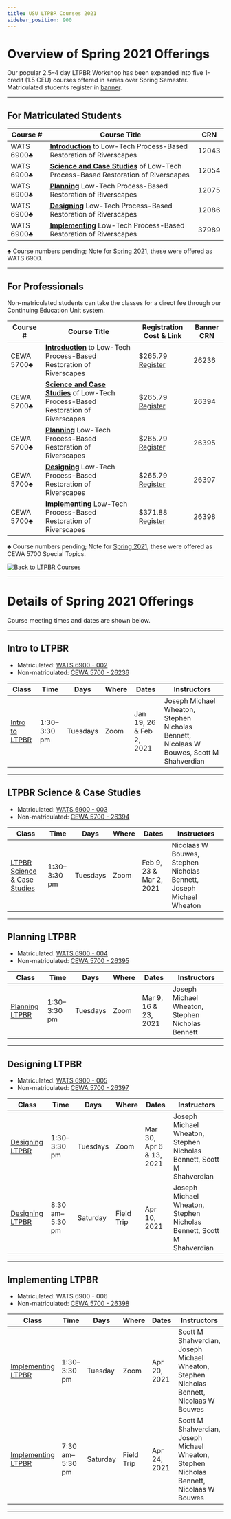 ```yaml
---
title: USU LTPBR Courses 2021
sidebar_position: 900
---
```


# Overview of Spring 2021 Offerings

Our popular 2.5–4 day LTPBR Workshop has been expanded into five 1-credit (1.5 CEU) courses offered in series over Spring Semester. Matriculated students register in [banner](http://banner.usu.edu).

---

## For Matriculated Students

| Course # | Course Title | CRN |
|---|---|---|
| WATS 6900♣ | **[Introduction](/workshops/2021/USU/WATS-5620/)** to Low-Tech Process-Based Restoration of Riverscapes | 12043 |
| WATS 6900♣ | **[Science and Case Studies](/workshops/2021/USU/WATS-5621/)** of Low-Tech Process-Based Restoration of Riverscapes | 12054 |
| WATS 6900♣ | **[Planning](/workshops/2021/USU/WATS-5622/)** Low-Tech Process-Based Restoration of Riverscapes | 12075 |
| WATS 6900♣ | **[Designing](/workshops/2021/USU/WATS-5623/)** Low-Tech Process-Based Restoration of Riverscapes | 12086 |
| WATS 6900♣ | **[Implementing](/workshops/2021/USU/WATS-5624/)** Low-Tech Process-Based Restoration of Riverscapes | 37989 |

♣ Course numbers pending; Note for [Spring 2021](/workshops/2021/USU/), these were offered as WATS 6900. 

---

## For Professionals

Non-matriculated students can take the classes for a direct fee through our Continuing Education Unit system.

| Course # | Course Title | Registration Cost & Link | Banner CRN |
|---|---|---|---|
| CEWA 5700♣ | **[Introduction](/workshops/2021/USU/WATS-5620/)** to Low-Tech Process-Based Restoration of Riverscapes | $265.79 [Register](https://www.usu.edu/ais/ceu/register/?term=202120&crns=26236,26394,26395,26397,26398) | 26236 |
| CEWA 5700♣ | **[Science and Case Studies](/workshops/2021/USU/WATS-5621/)** of Low-Tech Process-Based Restoration of Riverscapes | $265.79 [Register](https://www.usu.edu/ais/ceu/register/?term=202120&crns=26236,26394,26395,26397,26398) | 26394 |
| CEWA 5700♣ | **[Planning](/workshops/2021/USU/WATS-5622/)** Low-Tech Process-Based Restoration of Riverscapes | $265.79 [Register](https://www.usu.edu/ais/ceu/register/?term=202120&crns=26236,26394,26395,26397,26398) | 26395 |
| CEWA 5700♣ | **[Designing](/workshops/2021/USU/WATS-5623/)** Low-Tech Process-Based Restoration of Riverscapes | $265.79 [Register](https://www.usu.edu/ais/ceu/register/?term=202120&crns=26236,26394,26395,26397,263987) | 26397 |
| CEWA 5700♣ | **[Implementing](/workshops/2021/USU/WATS-5624/)** Low-Tech Process-Based Restoration of Riverscapes | $371.88 [Register](https://www.usu.edu/ais/ceu/register/?term=202120&crns=26236,26394,26395,26397,26398) | 26398 |

♣ Course numbers pending; Note for [Spring 2021](/workshops/2021/USU/), these were offered as CEWA 5700 Special Topics.

[![Back to LTPBR Courses](/img/sponsors/USU.png)](/workshops/uni#professional-continuing-education-units)

---

# Details of Spring 2021 Offerings

Course meeting times and dates are shown below.  

---

## Intro to LTPBR

- Matriculated: [WATS 6900 - 002](https://ssb.banner.usu.edu/zprod/bwckschd.p_disp_detail_sched?term_in=202120&crn_in=12043)  
- Non-matriculated: [CEWA 5700 - 26236](https://www.usu.edu/ais/ceu/register/?term=202120&crns=26236)

| Class | Time | Days | Where | Dates | Instructors |
|---|---|---|---|---|---|
| [Intro to LTPBR](/workshops/2021/USU/WATS-5620/) | 1:30–3:30 pm | Tuesdays | Zoom | Jan 19, 26 & Feb 2, 2021 | Joseph Michael Wheaton, Stephen Nicholas Bennett, Nicolaas W Bouwes, Scott M Shahverdian |

---

## LTPBR Science & Case Studies

- Matriculated: [WATS 6900 - 003](https://ssb.banner.usu.edu/zprod/bwckschd.p_disp_detail_sched?term_in=202120&crn_in=12054)  
- Non-matriculated: [CEWA 5700 - 26394](https://www.usu.edu/ais/ceu/register/?term=202120&crns=26394)

| Class | Time | Days | Where | Dates | Instructors |
|---|---|---|---|---|---|
| [LTPBR Science & Case Studies](/workshops/2021/USU/WATS-5621/) | 1:30–3:30 pm | Tuesdays | Zoom | Feb 9, 23 & Mar 2, 2021 | Nicolaas W Bouwes, Stephen Nicholas Bennett, Joseph Michael Wheaton |

---

## Planning LTPBR

- Matriculated: [WATS 6900 - 004](https://ssb.banner.usu.edu/zprod/bwckschd.p_disp_detail_sched?term_in=202120&crn_in=12075)  
- Non-matriculated: [CEWA 5700 - 26395](https://www.usu.edu/ais/ceu/register/?term=202120&crns=26395)

| Class | Time | Days | Where | Dates | Instructors |
|---|---|---|---|---|---|
| [Planning LTPBR](/workshops/2021/USU/WATS-5622/) | 1:30–3:30 pm | Tuesdays | Zoom | Mar 9, 16 & 23, 2021 | Joseph Michael Wheaton, Stephen Nicholas Bennett |

---

## Designing LTPBR

- Matriculated: [WATS 6900 - 005](https://ssb.banner.usu.edu/zprod/bwckschd.p_disp_detail_sched?term_in=202120&crn_in=12083)  
- Non-matriculated: [CEWA 5700 - 26397](https://www.usu.edu/ais/ceu/register/?term=202120&crns=26397)

| Class | Time | Days | Where | Dates | Instructors |
|---|---|---|---|---|---|
| [Designing LTPBR](/workshops/2021/USU/WATS-5623/) | 1:30–3:30 pm | Tuesdays | Zoom | Mar 30, Apr 6 & 13, 2021 | Joseph Michael Wheaton, Stephen Nicholas Bennett, Scott M Shahverdian |
| [Designing LTPBR](/workshops/2021/USU/WATS-5623/) | 8:30 am–5:30 pm | Saturday | Field Trip | Apr 10, 2021 | Joseph Michael Wheaton, Stephen Nicholas Bennett, Scott M Shahverdian |

---

## Implementing LTPBR

- Matriculated: WATS 6900 - 006  
- Non-matriculated: [CEWA 5700 - 26398](https://www.usu.edu/ais/ceu/register/?term=202120&crns=26398)

| Class | Time | Days | Where | Dates | Instructors |
|---|---|---|---|---|---|
| [Implementing LTPBR](/workshops/2021/USU/WATS-5624/) | 1:30–3:30 pm | Tuesday | Zoom | Apr 20, 2021 | Scott M Shahverdian, Joseph Michael Wheaton, Stephen Nicholas Bennett, Nicolaas W Bouwes |
| [Implementing LTPBR](/workshops/2021/USU/WATS-5624/) | 7:30 am–5:30 pm | Saturday | Field Trip | Apr 24, 2021 | Scott M Shahverdian, Joseph Michael Wheaton, Stephen Nicholas Bennett, Nicolaas W Bouwes |

---
